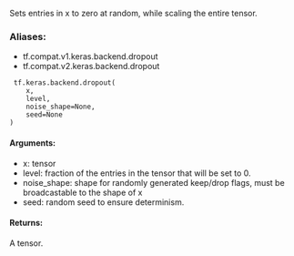 Sets entries in x to zero at random, while scaling the entire tensor.
### Aliases:
- tf.compat.v1.keras.backend.dropout
- tf.compat.v2.keras.backend.dropout

```
 tf.keras.backend.dropout(
    x,
    level,
    noise_shape=None,
    seed=None
)
```
#### Arguments:
- x: tensor
- level: fraction of the entries in the tensor that will be set to 0.
- noise_shape: shape for randomly generated keep/drop flags, must be broadcastable to the shape of x
- seed: random seed to ensure determinism.
#### Returns:
A tensor.
